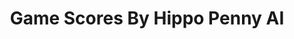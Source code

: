 ---
title: Game Scores By Hippo Penny AI
layout: scoredetail
permalink: /meta-score/far-cry-4
header:
  teaser: /assets/images/far-cry-4.jpg
  video:
    id: 6d60v1OErEY
    provider: youtube
---